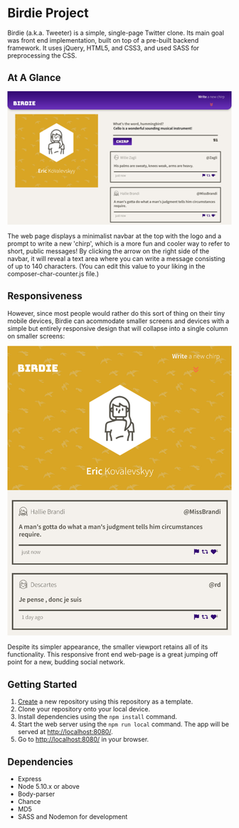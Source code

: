 # Birdie Project

Birdie (a.k.a. Tweeter) is a simple, single-page Twitter clone. Its main goal was front end implementation, built on top of a pre-built backend framework. It uses jQuery, HTML5, and CSS3, and used SASS for preprocessing the CSS.

## At A Glance

![Desktop View](github-screenshots/desktop-view.png)

The web page displays a minimalist navbar at the top with the logo and a prompt to write a new 'chirp', which is a more fun and cooler way to refer to short, public messages!
By clicking the arrow on the right side of the navbar, it will reveal a text area where you can write a message consisting of up to 140 characters. (You can edit this value to your liking in the composer-char-counter.js file.)

## Responsiveness

However, since most people would rather do this sort of thing on their tiny mobile devices, Birdie can acommodate smaller screens and devices with a simple but entirely responsive design that will collapse into a single column on smaller screens:

![Mobile View](github-screenshots/mobile-tablet-view.png)

Despite its simpler appearance, the smaller viewport retains all of its functionality. This responsive front end web-page is a great jumping off point for a new, budding social network.

## Getting Started

1. [Create](https://docs.github.com/en/repositories/creating-and-managing-repositories/creating-a-repository-from-a-template) a new repository using this repository as a template.
2. Clone your repository onto your local device.
3. Install dependencies using the `npm install` command.
3. Start the web server using the `npm run local` command. The app will be served at <http://localhost:8080/>.
4. Go to <http://localhost:8080/> in your browser.

## Dependencies

- Express
- Node 5.10.x or above
- Body-parser
- Chance
- MD5
- SASS and Nodemon for development

